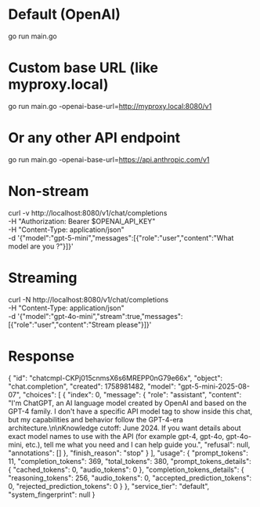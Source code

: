 # Default (OpenAI)
go run main.go

# Custom base URL (like myproxy.local)
go run main.go -openai-base-url=http://myproxy.local:8080/v1

# Or any other API endpoint
go run main.go -openai-base-url=https://api.anthropic.com/v1

# Non-stream

curl -v http://localhost:8080/v1/chat/completions \
  -H "Authorization: Bearer $OPENAI_API_KEY" \
  -H "Content-Type: application/json" \
  -d '{"model":"gpt-5-mini","messages":[{"role":"user","content":"What model are you ?"}]}'

# Streaming

curl -N http://localhost:8080/v1/chat/completions \
  -H "Content-Type: application/json" \
  -d '{"model":"gpt-4o-mini","stream":true,"messages":[{"role":"user","content":"Stream please"}]}'


# Response

{
  "id": "chatcmpl-CKPj015cnmsX6s6MREPP0nG79e66x",
  "object": "chat.completion",
  "created": 1758981482,
  "model": "gpt-5-mini-2025-08-07",
  "choices": [
    {
      "index": 0,
      "message": {
        "role": "assistant",
        "content": "I'm ChatGPT, an AI language model created by OpenAI and based on the GPT-4 family. I don't have a specific API model tag to show inside this chat, but my capabilities and behavior follow the GPT-4-era architecture.\n\nKnowledge cutoff: June 2024. If you want details about exact model names to use with the API (for example gpt-4, gpt-4o, gpt-4o-mini, etc.), tell me what you need and I can help guide you.",
        "refusal": null,
        "annotations": []
      },
      "finish_reason": "stop"
    }
  ],
  "usage": {
    "prompt_tokens": 11,
    "completion_tokens": 369,
    "total_tokens": 380,
    "prompt_tokens_details": {
      "cached_tokens": 0,
      "audio_tokens": 0
    },
    "completion_tokens_details": {
      "reasoning_tokens": 256,
      "audio_tokens": 0,
      "accepted_prediction_tokens": 0,
      "rejected_prediction_tokens": 0
    }
  },
  "service_tier": "default",
  "system_fingerprint": null
}